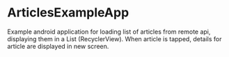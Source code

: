 # ArticlesExampleApp

Example android application for loading list of articles from remote api, displaying them in a List (RecyclerView). 
When article is tapped, details for article are displayed in new screen.
